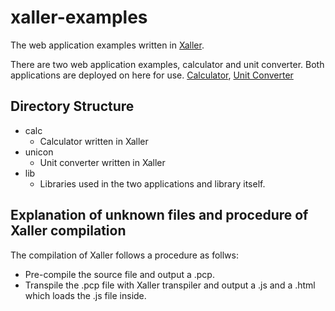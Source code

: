 # xaller-examples
The web application examples written in [Xaller](https://github.com/CreativeGP/Xaller).

There are two web application examples, calculator and unit converter.
Both applications are deployed on here for use. [Calculator](https://cretgp.com/tools/calc.html), [Unit Converter](https://cretgp.com/tools/unicon.html)
## Directory Structure
- calc
  - Calculator written in Xaller
- unicon
  - Unit converter written in Xaller
- lib
  - Libraries used in the two applications and library itself.
  
## Explanation of unknown files and procedure of Xaller compilation

The compilation of Xaller follows a procedure as follws:
- Pre-compile the source file and output a .pcp.
- Transpile the .pcp file with Xaller transpiler and output a .js and a .html which loads the .js file inside.
